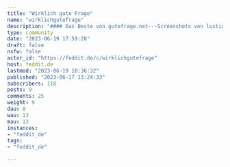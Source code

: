 ```yaml
---
title: "Wirklich gute Frage" 
name: "wirklichgutefrage"
description: "#### Das Beste von gutefrage.net---Screenshots von lustigen, absurden oder originellen Posts auf gutefrage.net##### Regeln:* Bitte Benutzernamen und Profilbilder in Screenshots unkenntlich machen"
type: community
date: "2023-06-19 17:59:28"
draft: false
nsfw: false
actor_id: "https://feddit.de/c/wirklichgutefrage"
host: feddit.de
lastmod: "2023-06-19 10:36:32"
published: "2023-06-17 13:24:33"
subscribers: 118
posts: 9
comments: 25
weight: 9
dau: 8
wau: 13
mau: 13
instances:
- "feddit_de"
tags: 
- "feddit_de"

---
```

